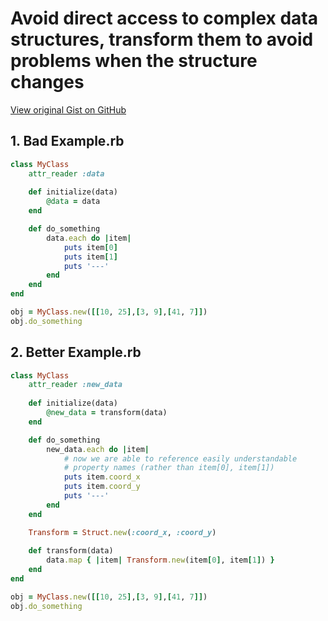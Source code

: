 # Avoid direct access to complex data structures, transform them to avoid problems when the structure changes

[View original Gist on GitHub](https://gist.github.com/Integralist/5759057)

## 1. Bad Example.rb

```ruby
class MyClass
    attr_reader :data
    
    def initialize(data)
        @data = data
    end

    def do_something
        data.each do |item| 
            puts item[0]
            puts item[1]
            puts '---'
        end
    end
end

obj = MyClass.new([[10, 25],[3, 9],[41, 7]])
obj.do_something
```

## 2. Better Example.rb

```ruby
class MyClass
    attr_reader :new_data
    
    def initialize(data)
        @new_data = transform(data)
    end

    def do_something
        new_data.each do |item| 
            # now we are able to reference easily understandable 
            # property names (rather than item[0], item[1])
            puts item.coord_x
            puts item.coord_y
            puts '---'
        end
    end

    Transform = Struct.new(:coord_x, :coord_y)
    
    def transform(data)
        data.map { |item| Transform.new(item[0], item[1]) }
    end
end

obj = MyClass.new([[10, 25],[3, 9],[41, 7]])
obj.do_something
```

